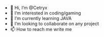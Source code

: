 - 👋 Hi, I’m @Cetryx
- 👀 I’m interested in coding/gaming
- 🌱 I’m currently learning JAVA 
- 💞️ I’m looking to collaborate on any project
- 📫 How to reach me write me

<!---
Cetryx/Cetryx is a ✨ special ✨ repository because its `README.md` (this file) appears on your GitHub profile.
You can click the Preview link to take a look at your changes.
--->
